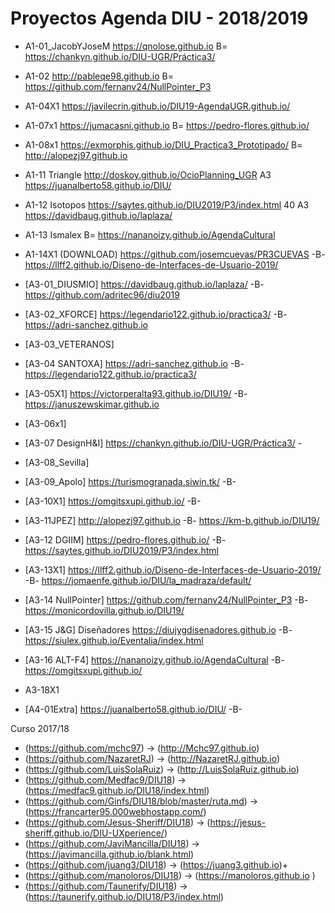 
# Proyectos Agenda DIU - 2018/2019


* A1-01_JacobYJoseM	https://qnolose.github.io		B=	https://chankyn.github.io/DIU-UGR/Práctica3/
* A1-02	http://pableqe98.github.io		B=	https://github.com/fernanv24/NullPointer_P3 
* A1-04X1	https://javilecrin.github.io/DIU19-AgendaUGR.github.io/
* A1-07x1	https://jumacasni.github.io		B=	https://pedro-flores.github.io/
* A1-08x1	https://exmorphis.github.io/DIU_Practica3_Prototipado/		B=	http://alopezj97.github.io
* A1-11 Triangle	http://doskoy.github.io/OcioPlanning_UGR 		A3	https://juanalberto58.github.io/DIU/  
* A1-12 Isotopos	https://saytes.github.io/DIU2019/P3/index.html	40	A3	https://davidbaug.github.io/laplaza/
* A1-13 Ismalex			    B=	https://nananoizy.github.io/AgendaCultural
* A1-14X1 (DOWNLOAD)	https://github.com/josemcuevas/PR3CUEVAS		-B- 	https://llff2.github.io/Diseno-de-Interfaces-de-Usuario-2019/

* [A3-01_DIUSMIO]	https://davidbaug.github.io/laplaza/	-B- https://github.com/adritec96/diu2019
* [A3-02_XFORCE]	https://legendario122.github.io/practica3/	-B-	https://adri-sanchez.github.io 
* [A3-03_VETERANOS] 
* [A3-04 SANTOXA]	https://adri-sanchez.github.io 	-B-	https://legendario122.github.io/practica3/
* [A3-05X1]	https://victorperalta93.github.io/DIU19/	-B-	https://januszewskimar.github.io
* [A3-06x1] 	
* [A3-07 DesignH&I]	https://chankyn.github.io/DIU-UGR/Práctica3/ - 
* [A3-08_Sevilla]	
* [A3-09_Apolo]	https://turismogranada.siwin.tk/	-B-
* [A3-10X1]	https://omgitsxupi.github.io/	-B-
* [A3-11JPEZ]	http://alopezj97.github.io		-B-	https://km-b.github.io/DIU19/
* [A3-12 DGIIM]	https://pedro-flores.github.io/		-B-	https://saytes.github.io/DIU2019/P3/index.html
* [A3-13X1]	https://llff2.github.io/Diseno-de-Interfaces-de-Usuario-2019/		-B-	https://jomaenfe.github.io/DIU/la_madraza/default/
* [A3-14 NullPointer]	https://github.com/fernanv24/NullPointer_P3 		-B-	https://monicordovilla.github.io/DIU19/
* [A3-15 J&G] Diseñadores	https://diujygdisenadores.github.io	-B-	https://siulex.github.io/Eventalia/index.html
* [A3-16 ALT-F4]	https://nananoizy.github.io/AgendaCultural	-B-	https://omgitsxupi.github.io/
* A3-18X1				
* [A4-01Extra]	https://juanalberto58.github.io/DIU/   -B-			


Curso 2017/18
- (https://github.com/mchc97)               -> (http://Mchc97.github.io) 
- (https://github.com/NazaretRJ)    -> (http://NazaretRJ.github.io) 
- (https://github.com/LuisSolaRuiz) -> (http://LuisSolaRuiz.github.io)
- (https://github.com/Medfac9/DIU18) -> (https://medfac9.github.io/DIU18/index.html)
- (https://github.com/Ginfs/DIU18/blob/master/ruta.md) -> (https://francarter95.000webhostapp.com/) 
- (https://github.com/Jesus-Sheriff/DIU18) -> (https://jesus-sheriff.github.io/DIU-UXperience/) 
- (https://github.com/JaviMancilla/DIU18) -> (https://javimancilla.github.io/blank.html) 
- (https://github.com/juang3/DIU18) -> (https://juang3.github.io)+
- (https://github.com/manoloros/DIU18) -> (https://manoloros.github.io )
- (https://github.com/Taunerify/DIU18) -> (https://taunerify.github.io/DIU18/P3/index.html) 
